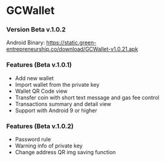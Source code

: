 # GCWallet

### Version Beta v.1.0.2
Android Binary:
https://static.green-entrepreneurship.co/download/GCWallet-v1.0.21.apk

### Features (Beta v.1.0.1)
- Add new wallet
- Import wallet from the private key
- Wallet QR Code view
- Transfer coin with short text message and gas fee control
- Transactions summary and detail view 
- Support with Android 9 or higher
### Features (Beta v.1.0.2)
- Password rule
- Warning info of private key
- Change address QR img saving function
